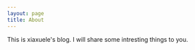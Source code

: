 ```yaml
---
layout: page
title: About
---
```


This is xiaxuele's blog. I will share some intresting things to you.
